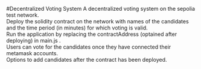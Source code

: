 #Decentralized Voting System
A decentralized voting system on the sepolia test network. <br>
Deploy the solidity contract on the network with names of the candidates and the time period (in minutes) for which voting is valid. <br>
Run the application by replacing the contractAddress (optained after deploying) in main.js . <br>
Users can vote for the candidates once they have connected their metamask accounts. <br>
Options to add candidates after the contract has been deployed. <br>
